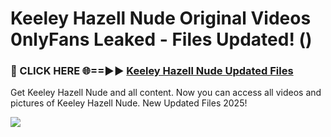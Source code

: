 # Keeley Hazell Nude Original Videos 0nlyFans Leaked - Files Updated! ()

<h3>🔴 CLICK HERE 🌐==►► <a href="https://tinyurl.com/2p9ay9w9" rel="nofollow">Keeley Hazell Nude Updated Files</a></h3>

Get Keeley Hazell Nude and all content. Now you can access all videos and pictures of Keeley Hazell Nude. New Updated Files 2025!

[![](https://i.imgur.com/KQgVmj3.gif)](https://tinyurl.com/2p9ay9w9)
